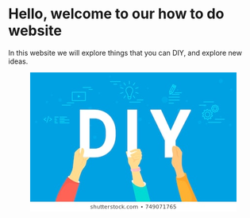 <!DOCTYPE html>
<html>
<body>
<h1> Hello, welcome to our how to do website </h1>
<p> In this website we will explore things that you can DIY, and
explore new ideas. </p>
</body>

<center><img src = "images/diy-letters-vector-illustration-happy-260nw-749071765.jpg" alt ="DIY"></center>

</html>
